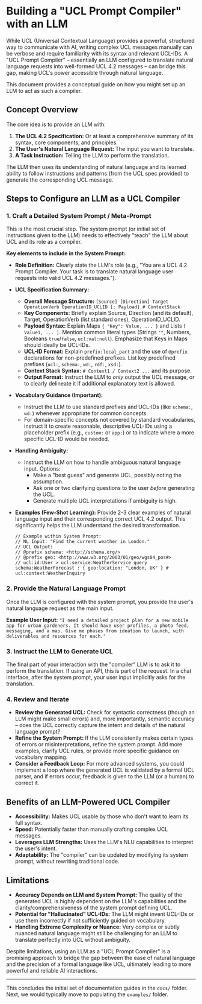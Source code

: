 # Building a "UCL Prompt Compiler" with an LLM

While UCL (Universal Contextual Language) provides a powerful, structured way to communicate with AI, writing complex UCL messages manually can be verbose and require familiarity with its syntax and relevant UCL-IDs. A "UCL Prompt Compiler" – essentially an LLM configured to translate natural language requests into well-formed UCL 4.2 messages – can bridge this gap, making UCL's power accessible through natural language.

This document provides a conceptual guide on how you might set up an LLM to act as such a compiler.

## Concept Overview

The core idea is to provide an LLM with:
1.  **The UCL 4.2 Specification:** Or at least a comprehensive summary of its syntax, core components, and principles.
2.  **The User's Natural Language Request:** The input you want to translate.
3.  **A Task Instruction:** Telling the LLM to perform the translation.

The LLM then uses its understanding of natural language and its learned ability to follow instructions and patterns (from the UCL spec provided) to generate the corresponding UCL message.

## Steps to Configure an LLM as a UCL Compiler

### 1. Craft a Detailed System Prompt / Meta-Prompt

This is the most crucial step. The system prompt (or initial set of instructions given to the LLM) needs to effectively "teach" the LLM about UCL and its role as a compiler.

**Key elements to include in the System Prompt:**

*   **Role Definition:** Clearly state the LLM's role (e.g., "You are a UCL 4.2 Prompt Compiler. Your task is to translate natural language user requests into valid UCL 4.2 messages.").
*   **UCL Specification Summary:**
    *   **Overall Message Structure:** `[Source] [Direction] Target OperationVerb OperationID_UCLID [: Payload] # ContextStack`
    *   **Key Components:** Briefly explain Source, Direction (and its default), Target, OperationVerb (list standard ones), OperationID_UCLID.
    *   **Payload Syntax:** Explain Maps `{ "Key": Value, ... }` and Lists `[ Value1, ... ]`. Mention common literal types (Strings `""`, Numbers, Booleans `true`/`false`, `ucl:val:null`). Emphasize that Keys in Maps should ideally be UCL-IDs.
    *   **UCL-ID Format:** Explain `prefix:local_part` and the use of `@prefix` declarations for non-predefined prefixes. List key predefined prefixes (`ucl:`, `schema:`, `wd:`, `rdf:`, `xsd:`).
    *   **Context Stack Syntax:** `# Context1 / Context2 ...` and its purpose.
    *   **Output Format:** Instruct the LLM to *only* output the UCL message, or to clearly delineate it if additional explanatory text is allowed.
*   **Vocabulary Guidance (Important):**
    *   Instruct the LLM to use standard prefixes and UCL-IDs (like `schema:`, `wd:`) whenever appropriate for common concepts.
    *   For domain-specific concepts not covered by standard vocabularies, instruct it to create reasonable, descriptive UCL-IDs using a placeholder prefix (e.g., `custom:` or `app:`) or to indicate where a more specific UCL-ID would be needed.
*   **Handling Ambiguity:**
    *   Instruct the LLM on how to handle ambiguous natural language input. Options:
        *   Make a "best guess" and generate UCL, possibly noting the assumption.
        *   Ask one or two clarifying questions to the user *before* generating the UCL.
        *   Generate multiple UCL interpretations if ambiguity is high.
*   **Examples (Few-Shot Learning):** Provide 2-3 clear examples of natural language input and their corresponding correct UCL 4.2 output. This significantly helps the LLM understand the desired transformation.

    ```
    // Example within System Prompt:
    // NL Input: "Find the current weather in London."
    // UCL Output:
    // @prefix schema: <http://schema.org/>
    // @prefix geo: <http://www.w3.org/2003/01/geo/wgs84_pos#>
    // ucl:id:User > ucl:service:WeatherService query schema:WeatherForecast : { geo:location: "London, UK" } # ucl:context:WeatherInquiry
    ```

### 2. Provide the Natural Language Prompt

Once the LLM is configured with the system prompt, you provide the user's natural language request as the main input.

**Example User Input:**
`"I need a detailed project plan for a new mobile app for urban gardeners. It should have user profiles, a photo feed, messaging, and a map. Give me phases from ideation to launch, with deliverables and resources for each."`

### 3. Instruct the LLM to Generate UCL

The final part of your interaction with the "compiler" LLM is to ask it to perform the translation. If using an API, this is part of the request. In a chat interface, after the system prompt, your user input implicitly asks for the translation.

### 4. Review and Iterate

*   **Review the Generated UCL:** Check for syntactic correctness (though an LLM might make small errors) and, more importantly, semantic accuracy – does the UCL correctly capture the intent and details of the natural language prompt?
*   **Refine the System Prompt:** If the LLM consistently makes certain types of errors or misinterpretations, refine the system prompt. Add more examples, clarify UCL rules, or provide more specific guidance on vocabulary mapping.
*   **Consider a Feedback Loop:** For more advanced systems, you could implement a loop where the generated UCL is validated by a formal UCL parser, and if errors occur, feedback is given to the LLM (or a human) to correct it.

## Benefits of an LLM-Powered UCL Compiler

*   **Accessibility:** Makes UCL usable by those who don't want to learn its full syntax.
*   **Speed:** Potentially faster than manually crafting complex UCL messages.
*   **Leverages LLM Strengths:** Uses the LLM's NLU capabilities to interpret the user's intent.
*   **Adaptability:** The "compiler" can be updated by modifying its system prompt, without rewriting traditional code.

## Limitations

*   **Accuracy Depends on LLM and System Prompt:** The quality of the generated UCL is highly dependent on the LLM's capabilities and the clarity/comprehensiveness of the system prompt defining UCL.
*   **Potential for "Hallucinated" UCL-IDs:** The LLM might invent UCL-IDs or use them incorrectly if not sufficiently guided on vocabulary.
*   **Handling Extreme Complexity or Nuance:** Very complex or subtly nuanced natural language might still be challenging for an LLM to translate perfectly into UCL without ambiguity.

Despite limitations, using an LLM as a "UCL Prompt Compiler" is a promising approach to bridge the gap between the ease of natural language and the precision of a formal language like UCL, ultimately leading to more powerful and reliable AI interactions.

---

This concludes the initial set of documentation guides in the `docs/` folder.
Next, we would typically move to populating the `examples/` folder.